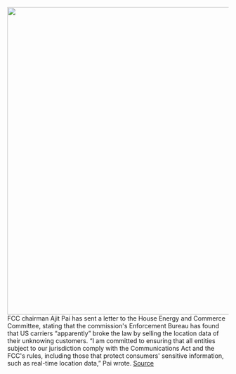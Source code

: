 <img src='https://cdn.vox-cdn.com/thumbor/GPpE6sOqc613HZNR3GPrDQvMv6Q=/0x0:3000x2048/1200x800/filters:focal(800x594:1280x1074)/cdn.vox-cdn.com/uploads/chorus_image/image/66229424/959521574.jpg.0.jpg' width='700px' /><br/>
FCC chairman Ajit Pai has sent a letter to the House Energy and Commerce Committee, stating that the commission's Enforcement Bureau has found that US carriers “apparently” broke the law by selling the location data of their unknowing customers. “I am committed to ensuring that all entities subject to our jurisdiction comply with the Communications Act and the FCC's rules, including those that protect consumers' sensitive information, such as real-time location data,” Pai wrote.
<a href='https://www.theverge.com/2020/1/31/21117264/fcc-carriers-broke-law-selling-location-verizon-att-tmobile-sprint'> Source <a/>